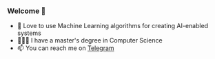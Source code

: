 ### Welcome 👋
- 🤖 Love to use Machine Learning algorithms for creating AI-enabled systems
- 👨🏻‍🎓 I have a master's degree in Computer Science
- 📫 You can reach me on [Telegram](https://www.telegram.me/fabiocaiulo8)
